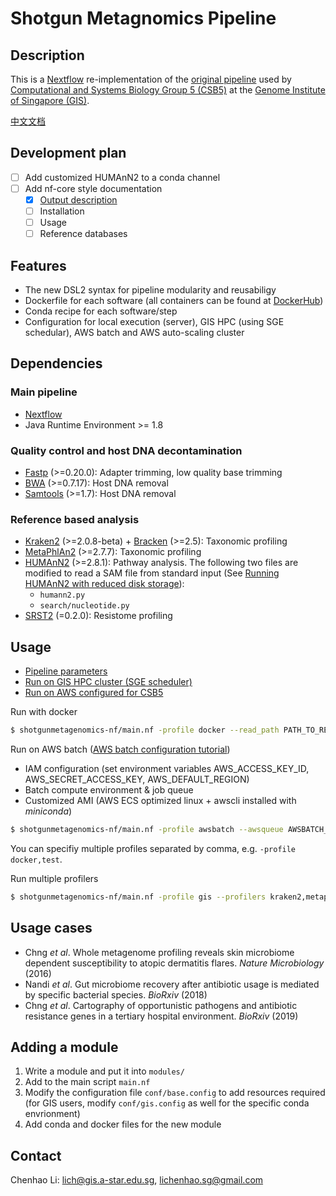 # Shotgun Metagnomics Pipeline

## Description

This is a [Nextflow](https://www.nextflow.io/) re-implementation of the [original pipeline](https://github.com/lch14forever/shotgun-metagenomics-pipeline) used by [Computational and Systems Biology Group 5 (CSB5)](http://csb5.github.io/) at the [Genome Institute of Singapore (GIS)](https://www.a-star.edu.sg/gis).

[中文文档](README_CN.md)

## Development plan
 - [ ] Add customized HUMAnN2 to a conda channel
 - [ ] Add nf-core style documentation
   - [x] [Output description](docs/output.md)
   - [ ] Installation
   - [ ] Usage
   - [ ] Reference databases

## Features
 - The new DSL2 syntax for pipeline modularity and reusabiligy
 - Dockerfile for each software (all containers can be found at [DockerHub](https://hub.docker.com/u/lichenhao))
 - Conda recipe for each software/step
 - Configuration for local execution (server), GIS HPC (using SGE schedular), AWS batch and AWS auto-scaling cluster


## Dependencies

### Main pipeline
 - [Nextflow](https://www.nextflow.io/)
 - Java Runtime Environment >= 1.8

### Quality control and host DNA decontamination
 - [Fastp](https://github.com/OpenGene/fastp) (>=0.20.0): Adapter trimming, low quality base trimming
 - [BWA](https://github.com/lh3/bwa) (>=0.7.17): Host DNA removal
 - [Samtools](https://github.com/samtools/samtools) (>=1.7): Host DNA removal

### Reference based analysis
 - [Kraken2](https://ccb.jhu.edu/software/kraken2/) (>=2.0.8-beta) + [Bracken](https://ccb.jhu.edu/software/bracken/) (>=2.5): Taxonomic profiling
 - [MetaPhlAn2](https://bitbucket.org/biobakery/metaphlan2/src/default/) (>=2.7.7): Taxonomic profiling
 - [HUMAnN2](https://bitbucket.org/biobakery/humann2/wiki/Home) (>=2.8.1): Pathway analysis. The following two files are modified to read a SAM file from standard input (See [Running HUMAnN2 with reduced disk storage](docs/run_humann2.md)):
   - `humann2.py`
   - `search/nucleotide.py`
 - [SRST2](https://github.com/katholt/srst2#installation) (=0.2.0): Resistome profiling



## Usage

 - [Pipeline parameters](docs/params.md)
 - [Run on GIS HPC cluster (SGE scheduler)](docs/usage_giscluster.md)
 - [Run on AWS configured for CSB5](docs/usage_csb5aws.md)


Run with docker

```sh
$ shotgunmetagenomics-nf/main.nf -profile docker --read_path PATH_TO_READS
```

Run on AWS batch ([AWS batch configuration tutorial](https://t-neumann.github.io/pipelines/AWS-pipeline/))

 - IAM configuration (set environment variables AWS_ACCESS_KEY_ID, AWS_SECRET_ACCESS_KEY, AWS_DEFAULT_REGION)
 - Batch compute environment & job queue
 - Customized AMI (AWS ECS optimized linux + awscli installed with *miniconda*)

```sh
$ shotgunmetagenomics-nf/main.nf -profile awsbatch --awsqueue AWSBATCH_QUEUE --awsregion AWS_REGION --bucket-dir S3_BUCKET --outdir S3_BUCKET 
```

You can specifiy multiple profiles separated by comma, e.g. `-profile docker,test`.

Run multiple profilers
```sh
$ shotgunmetagenomics-nf/main.nf -profile gis --profilers kraken2,metaphlan2 --read_path PATH_TO_READS
```

## Usage cases
 - Chng *et al*. Whole metagenome profiling reveals skin microbiome dependent susceptibility to atopic dermatitis flares. *Nature Microbiology* (2016)
 - Nandi *et al*. Gut microbiome recovery after antibiotic usage is mediated by specific bacterial species. *BioRxiv* (2018)
 - Chng *et al*. Cartography of opportunistic pathogens and antibiotic resistance genes in a tertiary hospital environment. *BioRxiv* (2019)

## Adding a module

1. Write a module and put it into `modules/`
1. Add to the main script `main.nf`
1. Modify the configuration file `conf/base.config` to add resources required (for GIS users, modify `conf/gis.config` as well for the specific conda envrionment)
1. Add conda and docker files for the new module

## Contact

Chenhao Li: lich@gis.a-star.edu.sg, lichenhao.sg@gmail.com

